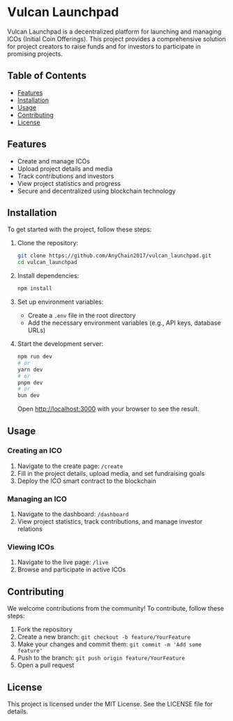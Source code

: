 # Vulcan Launchpad

Vulcan Launchpad is a decentralized platform for launching and managing ICOs (Initial Coin Offerings). This project provides a comprehensive solution for project creators to raise funds and for investors to participate in promising projects.

## Table of Contents

- [Features](#features)
- [Installation](#installation)
- [Usage](#usage)
- [Contributing](#contributing)
- [License](#license)

## Features

- Create and manage ICOs
- Upload project details and media
- Track contributions and investors
- View project statistics and progress
- Secure and decentralized using blockchain technology

## Installation

To get started with the project, follow these steps:

1. Clone the repository:
    ```sh
    git clone https://github.com/AnyChain2017/vulcan_launchpad.git
    cd vulcan_launchpad
    ```

2. Install dependencies:
    ```sh
    npm install
    ```

3. Set up environment variables:
    - Create a `.env` file in the root directory
    - Add the necessary environment variables (e.g., API keys, database URLs)

4. Start the development server:
    ```bash
    npm run dev
    # or
    yarn dev
    # or
    pnpm dev
    # or
    bun dev
    ```

    Open [http://localhost:3000](http://localhost:3000) with your browser to see the result.

## Usage

### Creating an ICO

1. Navigate to the create page: `/create`
2. Fill in the project details, upload media, and set fundraising goals
3. Deploy the ICO smart contract to the blockchain

### Managing an ICO

1. Navigate to the dashboard: `/dashboard`
2. View project statistics, track contributions, and manage investor relations

### Viewing ICOs

1. Navigate to the live page: `/live`
2. Browse and participate in active ICOs

## Contributing

We welcome contributions from the community! To contribute, follow these steps:

1. Fork the repository
2. Create a new branch: `git checkout -b feature/YourFeature`
3. Make your changes and commit them: `git commit -m 'Add some feature'`
4. Push to the branch: `git push origin feature/YourFeature`
5. Open a pull request

## License

This project is licensed under the MIT License. See the LICENSE file for details.